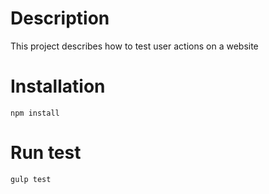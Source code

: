 # Description

This project describes how to test user actions on a website

# Installation

``
npm install
``

# Run test

``
gulp test
``

